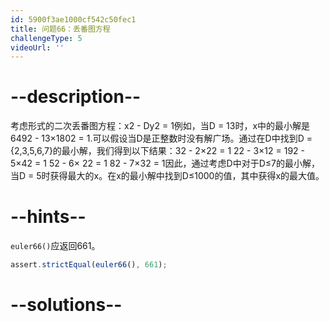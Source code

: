 ```yaml
---
id: 5900f3ae1000cf542c50fec1
title: 问题66：丢番图方程
challengeType: 5
videoUrl: ''
---
```


# --description--

考虑形式的二次丢番图方程：x2 - Dy2 = 1例如，当D = 13时，x中的最小解是6492 - 13×1802 = 1.可以假设当D是正整数时没有解广场。通过在D中找到D = {2,3,5,6,7}的最小解，我们得到以下结果：32 - 2×22 = 1 22 - 3×12 = 192 - 5×42 = 1 52 - 6× 22 = 1 82 - 7×32 = 1因此，通过考虑D中对于D≤7的最小解，当D = 5时获得最大的x。在x的最小解中找到D≤1000的值，其中获得x的最大值。

# --hints--

`euler66()`应返回661。

```js
assert.strictEqual(euler66(), 661);
```

# --solutions--

